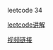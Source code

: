 leetcode 34

[leetcode讲解](https://leetcode-cn.com/problems/find-first-and-last-position-of-element-in-sorted-array/solution/lan-hong-hua-fen-fa-dan-mo-ban-miao-sha-e7r40/)

[视频链接](https://www.bilibili.com/video/BV1d54y1q7k7)